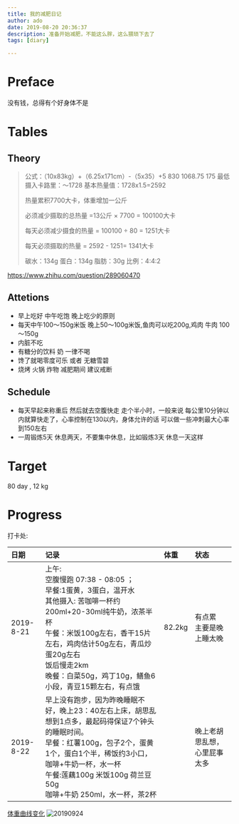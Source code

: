 ```yaml
---
title: 我的减肥日记
author: ado
date: 2019-08-20 20:36:37
description: 准备开始减肥，不能这么胖，这么猥琐下去了
tags: [diary]

---
```


# Preface

没有钱，总得有个好身体不是

# Tables

## Theory

> 公式：（10x83kg）+（6.25x171cm）-（5x35）+5
>                      830                 1068.75             175
> 最低摄入卡路里：～1728
> 基本热量值：1728x1.5=2592
>
> 热量累积7700大卡，体重增加一公斤
>
> 必须减少摄取的总热量 =13公斤 × 7700 = 100100大卡
>
> 每天必须减少摄食的热量 = 100100 ÷ 80 = 1251大卡
>
> 每天必须摄取的热量 = 2592 - 1251= 1341大卡
>
> 碳水：134g  蛋白：134g  脂肪：30g     比例：4:4:2

https://www.zhihu.com/question/289060470

## Attetions

* 早上吃好 中午吃饱 晚上吃少的原则
* 每天中午100～150g米饭  晚上50～100g米饭,鱼肉可以吃200g,鸡肉 牛肉 100～150g
* 内脏不吃
* 有糖分的饮料 奶 一律不喝
* 馋了就喝零度可乐 或者 无糖雪碧
* 烧烤 火锅 炸物 减肥期间 建议戒断

## Schedule

* 每天早起来称重后 然后就去空腹快走 走个半小时，一般来说 每公里10分钟以内就算快走了，心率控制在130以内，身体允许的话 可以做一些冲刺最大心率到150左右
* 一周锻炼5天 休息两天，不要集中休息，比如锻炼3天 休息一天这样

# Target

80 day , 12 kg

# Progress

打卡处:

| 日期      | 记录                                                         | 体重   | 状态                         |
| :-------- | :----------------------------------------------------------- | :----- | :--------------------------- |
| 2019-8-21 | 上午:<br>空腹慢跑 07:38 - 08:05 ；<br>早餐:1蛋黄，3蛋白，温开水<br>其他摄入: 苦咖啡一杯约200ml+20-30ml纯牛奶，浓茶半杯<br>午餐：米饭100g左右，香干15片左右，鸡肉估计50g左右，青瓜炒蛋20g左右<br>饭后慢走2km<br>晚餐：白菜50g，鸡丁10g，鳝鱼6小段，青豆15颗左右，有点饿 | 82.2kg | 有点累<br>主要是晚上睡太晚   |
| 2019-8-22 | 早上没有跑步，因为昨晚睡眠不好，晚上23：40左右上床，胡思乱想到1点多，最起码得保证7个钟头的睡眠时间。<br>早餐：红薯100g，包子2个，蛋黄1个，蛋白1个半，稀饭约3小口，咖啡+牛奶一杯，水一杯<br>午餐:莲藕100g 米饭100g 荷兰豆50g<br>咖啡+牛奶 250ml，水一杯，茶2杯<br> |        | 晚上老胡思乱想，心里屁事太多 |

[体重曲线变化](https://docs.google.com/spreadsheets/d/e/2PACX-1vS7NAFHSe1X3mZ0EK37s5biomY0iQXni2EnZC-jPybHvd)
![20190924](./progress20190924.png)
